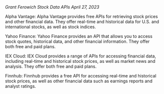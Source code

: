 *Grant Ferowich*
*Stock Data APIs*
*April 27, 2023*

Alpha Vantage: Alpha Vantage provides free APIs for retrieving stock prices and other financial data. They offer real-time and historical data for U.S. and international stocks, as well as stock indices.

Yahoo Finance: Yahoo Finance provides an API that allows you to access stock quotes, historical data, and other financial information. They offer both free and paid plans.

IEX Cloud: IEX Cloud provides a range of APIs for accessing financial data, including real-time and historical stock prices, as well as market news and analysis. They offer both free and paid plans.

Finnhub: Finnhub provides a free API for accessing real-time and historical stock prices, as well as other financial data such as earnings reports and analyst ratings.

